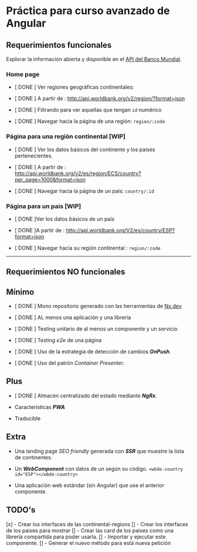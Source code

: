 # Práctica para curso avanzado de Angular

## Requerimientos funcionales

Explorar la información abierta y disponible en el [API del Banco Mundial](https://datahelpdesk.worldbank.org/knowledgebase/articles/898581-api-basic-call-structures).


### Home page

- [ DONE ] Ver regiones geográficas continentales:

- [ DONE ] A partir de : http://api.worldbank.org/v2/region/?format=json

- [ DONE ] Filtrando para ver aquellas que tengan `id` numérico

- [ DONE ] Navegar hacia la página de una región: `region/:code`

### Página para una región continental [WIP]

- [ DONE ] Ver los datos básicos del continente y los países pertenecientes.

- [ DONE ] A partir de : http://api.worldbank.org/v2/es/region/ECS/country?per_page=1000&format=json

- [ DONE ] Navegar hacia la página de un país: `country/:id`

### Página para un país [WIP]

- [ DONE ]Ver los datos básicos de un país

- [ DONE ]A partir de : http://api.worldbank.org/V2/es/country/ESP?format=json

- [ DONE ] Navegar hacia su región continental : `region/:code`

---

## Requerimientos NO funcionales

## Mínimo

- [ DONE ] Mono repositorio generado con las herramientas de [Nx.dev](https://nx.dev/angular)

- [ DONE ] AL menos una aplicación y una librería

- [ DONE ] Testing unitario de al menos un componente y un servicio

- [ DONE ] Testing _e2e_ de una página

- [ DONE ] Uso de la estrategia de detección de cambios **_OnPush_**.

- [ DONE ] Uso del patrón _Container Presenter_.

## Plus

- [ DONE ] Almacén centralizado del estado mediante **_NgRx_**.

- Características **_PWA_**

- Traducible

## Extra

- Una landing page _SEO friendly_ generada con **_SSR_** que muestre la lista de continentes.

- Un _**WebComponent**_ con datos de un según su código. `<wbde-country id="ESP"></wbde-country>`

- Una aplicación web estándar (sin Angular) que use el anterior componente.


## TODO's

[x] - Crear los interfaces de las continental-regions 
[] - Crear los interfaces de los paises para mostrar
[] - Crear las card de los paises como una librería compartida para poder usarla. 
[] - Importar y ejecutar este componente. 
[] - Generar el nuevo método para está nueva petición

